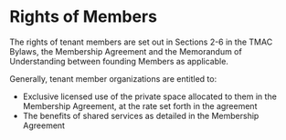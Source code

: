 # Rights of Members

The rights of tenant members are set out in Sections 2-6 in the TMAC Bylaws, the Membership Agreement and the Memorandum of Understanding between founding Members as applicable.

Generally, tenant member organizations are entitled to:

* Exclusive licensed use of the private space allocated to them in the Membership Agreement, at the rate set forth in the agreement
* The benefits of shared services as detailed in the Membership Agreement
